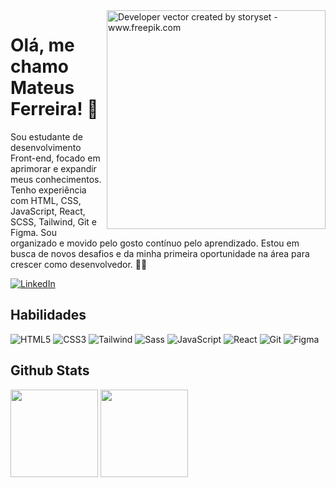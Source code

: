 <img align="right" alt="Developer vector created by storyset - www.freepik.com" height="350" src="https://i.postimg.cc/PxjMKvLC/octocat-1745690197234.png">


# Olá, me chamo Mateus Ferreira! 👋
Sou estudante de desenvolvimento Front-end, focado em aprimorar e expandir meus conhecimentos. Tenho experiência com HTML, CSS, JavaScript, React, SCSS, Tailwind, Git e Figma. Sou organizado e movido pelo gosto contínuo pelo aprendizado. Estou em busca de novos desafios e da minha primeira oportunidade na área para crescer como desenvolvedor. 🤩🔥

[![LinkedIn](https://img.shields.io/badge/LinkedIn-343439?style=for-the-badge&logo=linkedin&logoColor=white)](https://www.linkedin.com/in/mateus-fc/)

## Habilidades
![HTML5](https://img.shields.io/badge/HTML5-343439?style=for-the-badge&logo=html5&logoColor=E34F26)
![CSS3](https://img.shields.io/badge/CSS3-343439?style=for-the-badge&logo=css3&logoColor=1572B6)
![Tailwind](https://img.shields.io/badge/tailwindcss-343439.svg?style=for-the-badge&logo=tailwind-css&logoColor=2338B2AC)
![Sass](https://img.shields.io/badge/Sass-343439?style=for-the-badge&logo=sass)
![JavaScript](https://img.shields.io/badge/JavaScript-343439?style=for-the-badge&logo=javascript&logoColor=F7DF1E)
![React](https://img.shields.io/badge/React-343439?style=for-the-badge&logo=react&logoColor=61DAFB)
![Git](https://img.shields.io/badge/GIT-343439?style=for-the-badge&logo=git&logoColor=E44C30)
![Figma](https://img.shields.io/badge/Figma-343439?style=for-the-badge&logo=figma&logoColor=figma)


## Github Stats
<img src="https://github-readme-stats.vercel.app/api?username=mateus-f&theme=transparent&bg_color=343439&hide_border=true&show_icons=true&icon_color=FFF&hide_title=true&text_color=FFF" height="140px">
<img src="https://github-readme-stats-git-masterrstaa-rickstaa.vercel.app/api/top-langs/?username=mateus-f&layout=compact&bg_color=343439&hide_border=true&title_color=FFF&text_color=FFF" height="140px">


